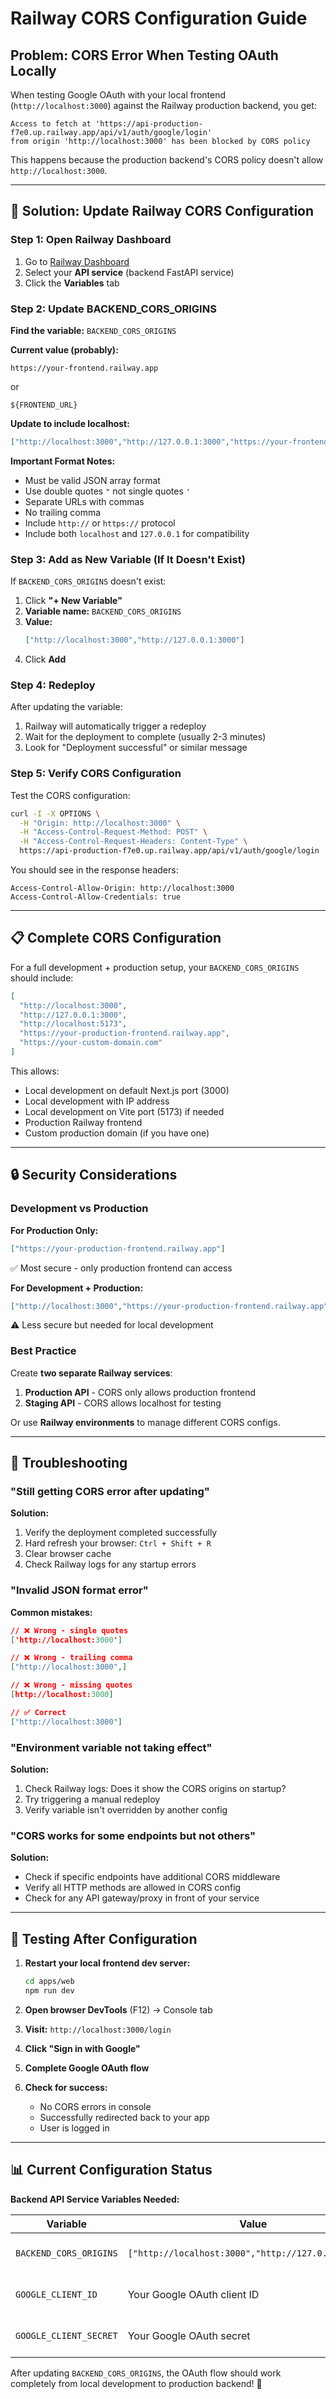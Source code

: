# Railway CORS Configuration Guide

## Problem: CORS Error When Testing OAuth Locally

When testing Google OAuth with your local frontend (`http://localhost:3000`) against the Railway production backend, you get:

```
Access to fetch at 'https://api-production-f7e0.up.railway.app/api/v1/auth/google/login'
from origin 'http://localhost:3000' has been blocked by CORS policy
```

This happens because the production backend's CORS policy doesn't allow `http://localhost:3000`.

---

## 🔧 Solution: Update Railway CORS Configuration

### Step 1: Open Railway Dashboard

1. Go to [Railway Dashboard](https://railway.app/)
2. Select your **API service** (backend FastAPI service)
3. Click the **Variables** tab

### Step 2: Update BACKEND_CORS_ORIGINS

**Find the variable:** `BACKEND_CORS_ORIGINS`

**Current value (probably):**
```
https://your-frontend.railway.app
```
or
```
${FRONTEND_URL}
```

**Update to include localhost:**
```json
["http://localhost:3000","http://127.0.0.1:3000","https://your-frontend.railway.app"]
```

**Important Format Notes:**
- Must be valid JSON array format
- Use double quotes `"` not single quotes `'`
- Separate URLs with commas
- No trailing comma
- Include `http://` or `https://` protocol
- Include both `localhost` and `127.0.0.1` for compatibility

### Step 3: Add as New Variable (If It Doesn't Exist)

If `BACKEND_CORS_ORIGINS` doesn't exist:

1. Click **"+ New Variable"**
2. **Variable name:** `BACKEND_CORS_ORIGINS`
3. **Value:**
   ```json
   ["http://localhost:3000","http://127.0.0.1:3000"]
   ```
4. Click **Add**

### Step 4: Redeploy

After updating the variable:

1. Railway will automatically trigger a redeploy
2. Wait for the deployment to complete (usually 2-3 minutes)
3. Look for "Deployment successful" or similar message

### Step 5: Verify CORS Configuration

Test the CORS configuration:

```bash
curl -I -X OPTIONS \
  -H "Origin: http://localhost:3000" \
  -H "Access-Control-Request-Method: POST" \
  -H "Access-Control-Request-Headers: Content-Type" \
  https://api-production-f7e0.up.railway.app/api/v1/auth/google/login
```

You should see in the response headers:
```
Access-Control-Allow-Origin: http://localhost:3000
Access-Control-Allow-Credentials: true
```

---

## 📋 Complete CORS Configuration

For a full development + production setup, your `BACKEND_CORS_ORIGINS` should include:

```json
[
  "http://localhost:3000",
  "http://127.0.0.1:3000",
  "http://localhost:5173",
  "https://your-production-frontend.railway.app",
  "https://your-custom-domain.com"
]
```

This allows:
- Local development on default Next.js port (3000)
- Local development with IP address
- Local development on Vite port (5173) if needed
- Production Railway frontend
- Custom production domain (if you have one)

---

## 🔒 Security Considerations

### Development vs Production

**For Production Only:**
```json
["https://your-production-frontend.railway.app"]
```
✅ Most secure - only production frontend can access

**For Development + Production:**
```json
["http://localhost:3000","https://your-production-frontend.railway.app"]
```
⚠️ Less secure but needed for local development

### Best Practice

Create **two separate Railway services**:
1. **Production API** - CORS only allows production frontend
2. **Staging API** - CORS allows localhost for testing

Or use **Railway environments** to manage different CORS configs.

---

## 🐛 Troubleshooting

### "Still getting CORS error after updating"

**Solution:**
1. Verify the deployment completed successfully
2. Hard refresh your browser: `Ctrl + Shift + R`
3. Clear browser cache
4. Check Railway logs for any startup errors

### "Invalid JSON format error"

**Common mistakes:**
```json
// ❌ Wrong - single quotes
['http://localhost:3000']

// ❌ Wrong - trailing comma
["http://localhost:3000",]

// ❌ Wrong - missing quotes
[http://localhost:3000]

// ✅ Correct
["http://localhost:3000"]
```

### "Environment variable not taking effect"

**Solution:**
1. Check Railway logs: Does it show the CORS origins on startup?
2. Try triggering a manual redeploy
3. Verify variable isn't overridden by another config

### "CORS works for some endpoints but not others"

**Solution:**
- Check if specific endpoints have additional CORS middleware
- Verify all HTTP methods are allowed in CORS config
- Check for any API gateway/proxy in front of your service

---

## 🧪 Testing After Configuration

1. **Restart your local frontend dev server:**
   ```bash
   cd apps/web
   npm run dev
   ```

2. **Open browser DevTools** (F12) → Console tab

3. **Visit:** `http://localhost:3000/login`

4. **Click "Sign in with Google"**

5. **Complete Google OAuth flow**

6. **Check for success:**
   - No CORS errors in console
   - Successfully redirected back to your app
   - User is logged in

---

## 📊 Current Configuration Status

**Backend API Service Variables Needed:**

| Variable | Value | Status |
|----------|-------|--------|
| `BACKEND_CORS_ORIGINS` | `["http://localhost:3000","http://127.0.0.1:3000"]` | ⚠️ Update needed |
| `GOOGLE_CLIENT_ID` | Your Google OAuth client ID | ✅ Should be set |
| `GOOGLE_CLIENT_SECRET` | Your Google OAuth secret | ✅ Should be set |

After updating `BACKEND_CORS_ORIGINS`, the OAuth flow should work completely from local development to production backend! 🚀

